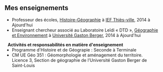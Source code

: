 ## Mes enseignements

- Professeur des écoles, [Histoire-Géographie](https://iathies.com/) à [IEF Thiès-ville](https://iathies.com/), 2014 à Ajourd'hui
- Enseignant chercheur associé au Laboratoire Leïdi « DTD », [Géographie et Environnement](https://www.ugb.sn/lsh/) à [Université Gaston Berger](https://ugb.sn), 2014 à Ajourd'hui
<h4 style="margin:0 10px 0;">Activités et responsabilités en matière d'enseignement
</h4>

<ul style="margin:0 0 5px;">
  <li><autocolor>Programme d'Histoire et de Géograpie : Seconde à Terminale
</autocolor> </li>
  <li><autocolor>CM UE Géo 351 : Géomorphologie et aménagement du territoire. Licence 3, Section de géographie de l’Université Gaston Berger de Saint-Louis </autocolor></li>
</ul>

